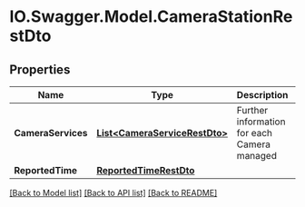 # IO.Swagger.Model.CameraStationRestDto
## Properties

Name | Type | Description | Notes
------------ | ------------- | ------------- | -------------
**CameraServices** | [**List&lt;CameraServiceRestDto&gt;**](CameraServiceRestDto.md) | Further information for each Camera managed | 
**ReportedTime** | [**ReportedTimeRestDto**](ReportedTimeRestDto.md) |  | [optional] 

[[Back to Model list]](../README.md#documentation-for-models) [[Back to API list]](../README.md#documentation-for-api-endpoints) [[Back to README]](../README.md)

